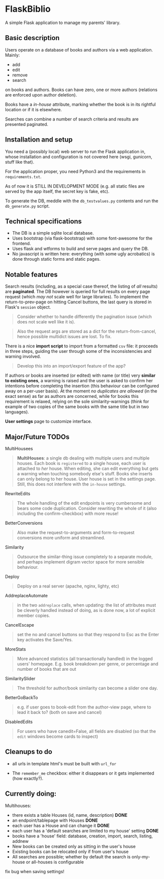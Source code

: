 # FlaskBiblio

A simple Flask application to manage my parents' library.

## Basic description

Users operate on a database of books and authors via a web application. Mainly:
* add
* edit
* remove
* search

on books and authors. Books can have zero, one or more authors (relations are enforced upon author deletion).

Books have a _in-house_ attribute, marking whether the book is in its rightful location
or if it is elsewhere.

Searches can combine a number of search criteria and results are presented paginated.

## Installation and setup

You need a (possibly local) web server to run the Flask application in, whose installation and configuration
is not covered here (wsgi, gunicorn, stuff like that).

For the application proper, you need Python3 and the requirements in `requirements.txt`.

As of now it is STILL IN DEVELOPMENT MODE (e.g. all static files are served by the app itself,
the secret key is fake, etc).

To generate the DB, meddle with the `db_testvalues.py` contents and run the `db_generate.py` script.

## Technical specifications

* The DB is a simple sqlite local database.
* Uses bootstrap (via flask-bootstrap) with some font-awesome for the frontend.
* Uses flask and wtforms to build and serve pages and query the DB.
* No javascript is written here: everything (with some ugly acrobatics) is done through static forms and static pages.

## Notable features

Search results (including, as a special case thereof, the listing of _all_ results)
are **paginated**. The DB however is queried for full results on every page request (which _may not_ scale
well for large libraries). To implement the return-to-prev-page on hitting Cancel buttons, the last query
is stored in Flask's `session` object.

> Consider whether to handle differently the pagination issue (which does not scale well like it is).

> Also the request args are stored as a dict for the return-from-cancel, hence possible multidict issues are lost. To fix.

There is a nice **import script** to import from a formatted `csv` file: it proceeds in three steps, guiding
the user through some of the inconsistencies and warning involved.

> Develop this into an import/export feature of the app?

If authors or books are inserted (or edited) with name (or title) very **similar to
existing ones**, a warning is raised and the user is asked to confirm her intentions
before completing the insertion (this behaviour can be configured away on a per-user basis).
At the moment *no duplicates are allowed* (in the exact sense) as far as authors are concerned, while for 
books this requirement is relaxed, relying on the sole similarity-warnings (think for example of two
copies of the same books with the same title but in two languages).

**User settings** page to customize interface.

## Major/Future TODOs

MultiHousees
> **MultiHouses**: a single db dealing with multiple users and multiple houses. Each book is `registered` to
> a single house, each user is attached to _her_ house. When editing, she can edit everything
> but gets a warning when touching somebody else's stuff. Books she inserts can only belong to her house.
> User house is set in the settings page. Still, this does not interfere with the `in-house` settings.

RewriteEdits
> The whole handling of the edit endpoints is very cumbersome and bears
> some code duplication. Consider rewriting the whole of it (also
> including the confirm-checkbox) with more reuse!

BetterConversions
> Also make the request-to-arguments and form-to-request conversions more uniform
> and streamlined.

Similarity
> Outsource the similar-thing issue completely to a separate module,
> and perhaps implement digram vector space for more sensible behaviour.

Deploy
> Deploy on a real server (apache, nginx, lighty, etc)

AddreplaceAutomate
> in the two `addreplace` calls, when updating: the list of attributes must be cleverly handled instead
> of doing, as is done now, a lot of explicit member copies.

CancelEscape
> set the no and cancel buttons so that they respond to Esc as the Enter key activates the Save/Yes.

MoreStats
> More advanced statistics (all transactionally handled) in the logged users' homepage.
> E.g. book breakdown per genre, or percentage and number of books that are out

SimilaritySlider
> The threshold for author/book similarity can become a slider one day.

BetterGoBackTo
> e.g. if user goes to book-edit from the author-view page, where to lead it back to? (both on save and cancel)

DisabledEdits
> For users who have canedit=False, all fields are disabled (so that the `edit` windows become cards to inspect)

## Cleanups to do

* all urls in template html's must be built with `url_for`

* The `remember_me` checkbox: either it disappears or it gets implemented (how exactly?).

## Currently doing:

Multihouses:
* there exists a table Houses (id, name, description) **DONE**
* an endpoint/tablepage with Houses **DONE**
* each user has a House and can change it **DONE**
* each user has a 'default searches are limited to my house' setting **DONE**
* books have a 'house' field: database, creation, import, search, listing, addnew
* New books can be created only as sitting in the user's house
* Existing books can be relocated only if from user's house
* All searches are possible; whether by default the search is only-my-house or all-houses is configurable

fix bug when saving settings!
